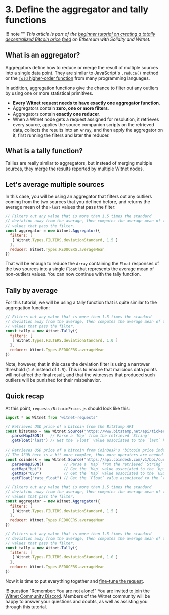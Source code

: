 # 3. Define the aggregator and tally functions

!!! note ""
    *This article is part of the [beginner tutorial on creating a totally
    decentralized Bitcoin price feed][intro] on Ethereum with Solidity and
    Witnet.*

## What is an aggregator?

Aggregators define how to reduce or merge the result of multiple sources
into a single data point. They are similar to JavaScript's `.reduce()`
method or the [`fold` higher-order function][fold] from many programming
languages.

In addition, aggregation functions give the chance to filter out any
outliers by using one or more statistical primitives.

- **Every Witnet request needs to have exactly one aggregator
  function**.
- Aggregators contain **zero, one or more filters**.
- Aggregators contain **exactly one reducer**.
- When a Witnet node gets a request assigned for resolution, it
  retrieves every source, applies the source companion scripts on the
  retrieved data, collects the results into an `Array`, and then apply
  the aggregator on it, first running the filters and later the
  reducer.


## What is a tally function?

Tallies are really similar to aggregators, but instead of merging
multiple sources, they merge the results reported by multiple Witnet
nodes.

## Let's average multiple sources

In this case, you will be using an aggregator that filters out any
outliers coming from the two sources that you defined before, and
returns the average mean of the `Float` values that pass the filter:

```javascript
// Filters out any value that is more than 1.5 times the standard
// deviation away from the average, then computes the average mean of the
// values that pass the filter.
const aggregator = new Witnet.Aggregator({
  filters: [
   [ Witnet.Types.FILTERS.deviationStandard, 1.5 ]
  ],
  reducer: Witnet.Types.REDUCERS.averageMean
})
```

That will be enough to reduce the `Array` containing the `Float`
responses of the two sources into a single `Float` that represents the
average mean of non-outliers values. You can now continue with the tally
function.

## Tally by average

For this tutorial, we will be using a tally function that is quite
similar to the aggregation function:

```javascript
// Filters out any value that is more than 1.5 times the standard
// deviation away from the average, then computes the average mean of the
// values that pass the filter.
const tally = new Witnet.Tally({
  filters: [
   [ Witnet.Types.FILTERS.deviationStandard, 1.0 ]
  ],
  reducer: Witnet.Types.REDUCERS.averageMean
})
```

Note, however, that in this case the deviation filter is using a narrower
threshold (`1.0` instead of `1.5`). This is to ensure that malicious
data points will not affect the final result, and that the witnesses
that produced such outliers will be punished for their misbehavior.

## Quick recap

At this point, `requests/BitcoinPrice.js`  should look like this:

```javascript
import * as Witnet from "witnet-requests"

// Retrieves USD price of a bitcoin from the BitStamp API
const bitstamp = new Witnet.Source("https://www.bitstamp.net/api/ticker/")
  .parseMapJSON()   // Parse a `Map` from the retrieved `String`
  .getFloat("last") // Get the `Float` value associated to the `last` key
  
// Retrieves USD price of a bitcoin from CoinDesk's "bitcoin price index" API
// The JSON here is a bit more complex, thus more operators are needed
const coindesk = new Witnet.Source("https://api.coindesk.com/v1/bpi/currentprice.json")
  .parseMapJSON()         // Parse a `Map` from the retrieved `String`
  .getMap("bpi")          // Get the `Map` value associated to the `bpi` key
  .getMap("USD")          // Get the `Map` value associated to the `USD` key
  .getFloat("rate_float") // Get the `Float` value associated to the `rate_float` key

// Filters out any value that is more than 1.5 times the standard
// deviation away from the average, then computes the average mean of the
// values that pass the filter.
const aggregator = new Witnet.Aggregator({
  filters: [
   [ Witnet.Types.FILTERS.deviationStandard, 1.5 ]
  ],
  reducer: Witnet.Types.REDUCERS.averageMean
})

// Filters out any value that is more than 1.5 times the standard
// deviation away from the average, then computes the average mean of the
// values that pass the filter.
const tally = new Witnet.Tally({
  filters: [
   [ Witnet.Types.FILTERS.deviationStandard, 1.0 ]
  ],
  reducer: Witnet.Types.REDUCERS.averageMean
})
```

Now it is time to put everything together and
[fine-tune the request][next].

!!! question "Remember: You are not alone!"
    You are invited to join the [Witnet Community Discord][discord].
    Members of the Witnet community will be happy to answer your
    questions and doubts, as well as assisting you through this
    tutorial.

[discord]: https://discord.gg/X4uurfP
[intro]: /tutorials/bitcoin-price-feed/introduction
[fold]: https://en.wikipedia.org/wiki/Fold_(higher-order_function)
[next]: /tutorials/bitcoin-price-feed/4-fine-tuning
